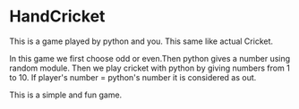 # HandCricket
This is a game played by python and you. This same like actual Cricket. 

In this game we first choose odd or even.Then python gives a number using random module.
Then we play cricket with python by giving numbers from 1 to 10. If player's number = python's number it is considered as out. 

This is a simple and fun game.

